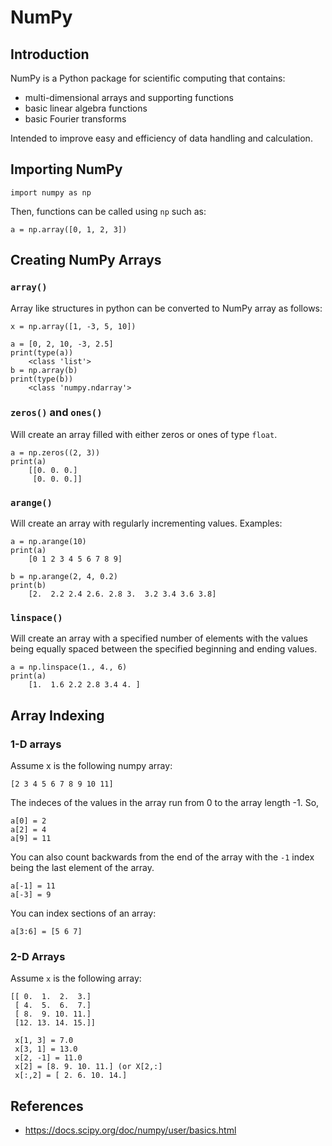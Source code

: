 # NumPy
## Introduction
NumPy is a Python package for scientific computing that contains:
* multi-dimensional arrays and supporting functions
* basic linear algebra functions
* basic Fourier transforms

Intended to improve easy and efficiency of data handling and calculation.

## Importing NumPy
```
import numpy as np
```
Then, functions can be called using `np` such as:
```
a = np.array([0, 1, 2, 3])
```

## Creating NumPy Arrays
### `array()`
Array like structures in python can be converted to NumPy array as follows:
```
x = np.array([1, -3, 5, 10])

a = [0, 2, 10, -3, 2.5]
print(type(a))
    <class 'list'>
b = np.array(b)
print(type(b))
    <class 'numpy.ndarray'>
```
### `zeros()` and `ones()`
Will create an array filled with either zeros or ones of  type `float`.
```
a = np.zeros((2, 3))
print(a)
    [[0. 0. 0.]
     [0. 0. 0.]]
```

### `arange()`
Will create an array with regularly incrementing values.  Examples:
```
a = np.arange(10)
print(a)
    [0 1 2 3 4 5 6 7 8 9]

b = np.arange(2, 4, 0.2)
print(b)
    [2.  2.2 2.4 2.6. 2.8 3.  3.2 3.4 3.6 3.8]
```
### `linspace()`
Will create an array with a specified number of elements with the values
being equally spaced between the specified beginning and ending values.
```
a = np.linspace(1., 4., 6)
print(a)
    [1.  1.6 2.2 2.8 3.4 4. ]
```

## Array Indexing
### 1-D arrays
Assume x is the following numpy array:
```
[2 3 4 5 6 7 8 9 10 11]
```
The indeces of the values in the array run from 0 to the array length -1.  So,
```
a[0] = 2
a[2] = 4
a[9] = 11
``` 
You can also count backwards from the end of the array with the `-1` index
being the last element of the array.
```
a[-1] = 11
a[-3] = 9
```
You can index sections of an array:
```
a[3:6] = [5 6 7]
```

### 2-D Arrays
Assume `x` is the following array:
```
[[ 0.  1.  2.  3.]
 [ 4.  5.  6.  7.]
 [ 8.  9. 10. 11.]
 [12. 13. 14. 15.]]
 
 x[1, 3] = 7.0
 x[3, 1] = 13.0
 x[2, -1] = 11.0
 x[2] = [8. 9. 10. 11.] (or X[2,:]
 x[:,2] = [ 2. 6. 10. 14.]
 ```
 
 ## References
 * https://docs.scipy.org/doc/numpy/user/basics.html